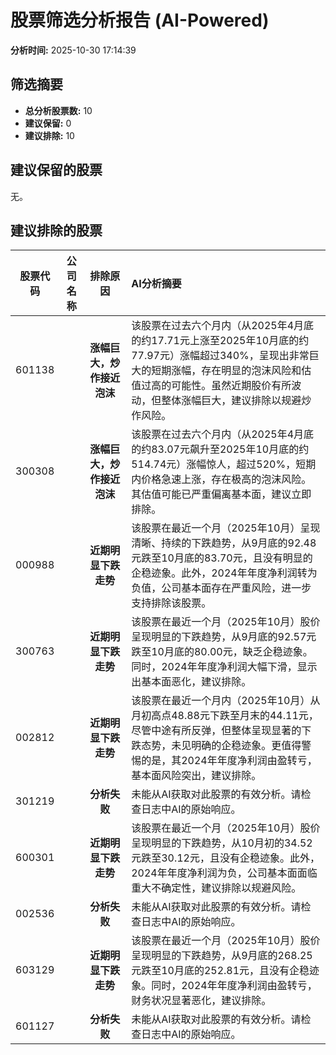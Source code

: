 # 股票筛选分析报告 (AI-Powered)

**分析时间:** 2025-10-30 17:14:39

## 筛选摘要

- **总分析股票数:** 10
- **建议保留:** 0
- **建议排除:** 10

## 建议保留的股票

无。


## 建议排除的股票

| 股票代码 | 公司名称 | 排除原因 | AI分析摘要 |
|:---:|:---:|:---:|:---|
| 601138 |  | **涨幅巨大，炒作接近泡沫** | 该股票在过去六个月内（从2025年4月底的约17.71元上涨至2025年10月底的约77.97元）涨幅超过340%，呈现出非常巨大的短期涨幅，存在明显的泡沫风险和估值过高的可能性。虽然近期股价有所波动，但整体涨幅巨大，建议排除以规避炒作风险。 |
| 300308 |  | **涨幅巨大，炒作接近泡沫** | 该股票在过去六个月内（从2025年4月底的约83.07元飙升至2025年10月底的约514.74元）涨幅惊人，超过520%，短期内价格急速上涨，存在极高的泡沫风险。其估值可能已严重偏离基本面，建议立即排除。 |
| 000988 |  | **近期明显下跌走势** | 该股票在最近一个月（2025年10月）呈现清晰、持续的下跌趋势，从9月底的92.48元跌至10月底的83.70元，且没有明显的企稳迹象。此外，2024年年度净利润转为负值，公司基本面存在严重风险，进一步支持排除该股票。 |
| 300763 |  | **近期明显下跌走势** | 该股票在最近一个月（2025年10月）股价呈现明显的下跌趋势，从9月底的92.57元跌至10月底的80.00元，缺乏企稳迹象。同时，2024年年度净利润大幅下滑，显示出基本面恶化，建议排除。 |
| 002812 |  | **近期明显下跌走势** | 该股票在最近一个月内（2025年10月）从月初高点48.88元下跌至月末的44.11元，尽管中途有所反弹，但整体呈现显著的下跌态势，未见明确的企稳迹象。更值得警惕的是，其2024年年度净利润由盈转亏，基本面风险突出，建议排除。 |
| 301219 |  | **分析失败** | 未能从AI获取对此股票的有效分析。请检查日志中AI的原始响应。 |
| 600301 |  | **近期明显下跌走势** | 该股票在最近一个月（2025年10月）股价呈现明显的下跌趋势，从10月初的34.52元跌至30.12元，且没有企稳迹象。此外，2024年年度净利润为负，公司基本面面临重大不确定性，建议排除以规避风险。 |
| 002536 |  | **分析失败** | 未能从AI获取对此股票的有效分析。请检查日志中AI的原始响应。 |
| 603129 |  | **近期明显下跌走势** | 该股票在最近一个月（2025年10月）股价呈现明显的下跌趋势，从9月底的268.25元跌至10月底的252.81元，且没有企稳迹象。同时，2024年年度净利润由盈转亏，财务状况显著恶化，建议排除。 |
| 601127 |  | **分析失败** | 未能从AI获取对此股票的有效分析。请检查日志中AI的原始响应。 |
